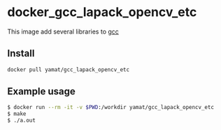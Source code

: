 # docker_gcc_lapack_opencv_etc

This image add several libraries to [gcc](https://hub.docker.com/_/gcc)

## Install

```bash
docker pull yamat/gcc_lapack_opencv_etc
```

## Example usage

```bash
$ docker run --rm -it -v $PWD:/workdir yamat/gcc_lapack_opencv_etc
$ make
$ ./a.out
```


